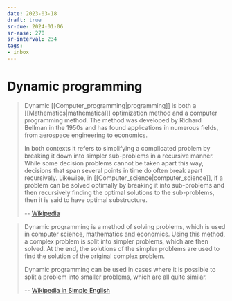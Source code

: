 ```yaml
---
date: 2023-03-18
draft: true
sr-due: 2024-01-06
sr-ease: 270
sr-interval: 234
tags:
- inbox
---
```


# Dynamic programming

> Dynamic [[Computer_programming|programming]] is both a
> [[Mathematics|mathematical]] optimization method and a computer programming
> method. The method was developed by Richard Bellman in the 1950s and has found
> applications in numerous fields, from aerospace engineering to economics.
>
> In both contexts it refers to simplifying a complicated problem by breaking it
> down into simpler sub-problems in a recursive manner. While some decision
> problems cannot be taken apart this way, decisions that span several points in
> time do often break apart recursively. Likewise, in
> [[Computer_science|computer_science]], if a problem can be solved optimally by
> breaking it into sub-problems and then recursively finding the optimal
> solutions to the sub-problems, then it is said to have optimal substructure.
>
> -- [Wikipedia](https://en.wikipedia.org/wiki/Dynamic_programming)

> Dynamic programming is a method of solving problems, which is used in computer
> science, mathematics and economics. Using this method, a complex problem is
> split into simpler problems, which are then solved. At the end, the solutions
> of the simpler problems are used to find the solution of the original complex
> problem.
>
> Dynamic programming can be used in cases where it is possible to split a
> problem into smaller problems, which are all quite similar.
>
> -- [Wikipedia in Simple English](https://simple.wikipedia.org/wiki/Dynamic_programming)
